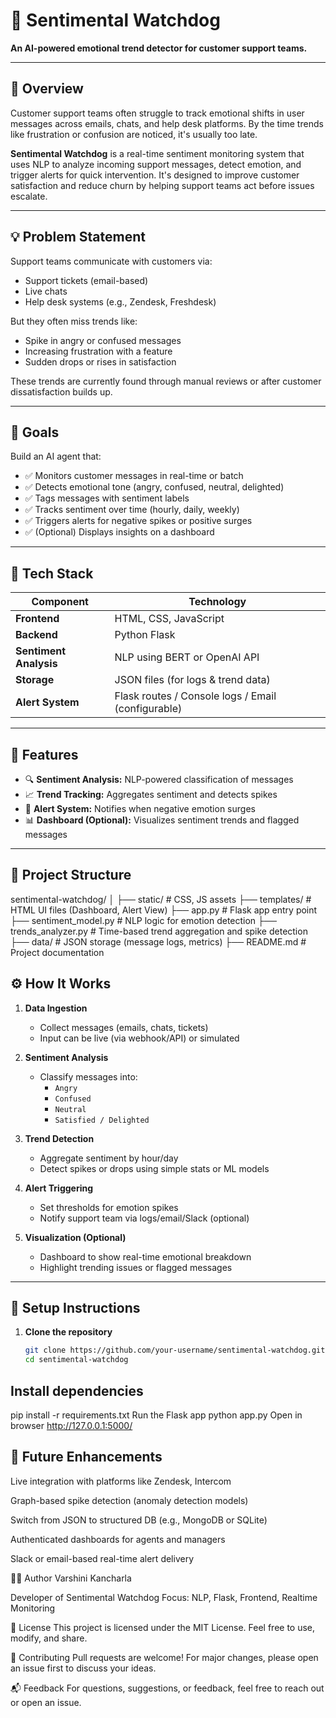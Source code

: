 # 🐶 Sentimental Watchdog

**An AI-powered emotional trend detector for customer support teams.**

---

## 📌 Overview

Customer support teams often struggle to track emotional shifts in user messages across emails, chats, and help desk platforms. By the time trends like frustration or confusion are noticed, it's usually too late.

**Sentimental Watchdog** is a real-time sentiment monitoring system that uses NLP to analyze incoming support messages, detect emotion, and trigger alerts for quick intervention. It's designed to improve customer satisfaction and reduce churn by helping support teams act before issues escalate.

---

## 💡 Problem Statement

Support teams communicate with customers via:
- Support tickets (email-based)
- Live chats
- Help desk systems (e.g., Zendesk, Freshdesk)

But they often miss trends like:
- Spike in angry or confused messages
- Increasing frustration with a feature
- Sudden drops or rises in satisfaction

These trends are currently found through manual reviews or after customer dissatisfaction builds up.

---

## 🎯 Goals

Build an AI agent that:
- ✅ Monitors customer messages in real-time or batch
- ✅ Detects emotional tone (angry, confused, neutral, delighted)
- ✅ Tags messages with sentiment labels
- ✅ Tracks sentiment over time (hourly, daily, weekly)
- ✅ Triggers alerts for negative spikes or positive surges
- ✅ (Optional) Displays insights on a dashboard

---

## 🧱 Tech Stack

| Component       | Technology            |
|-----------------|------------------------|
| **Frontend**    | HTML, CSS, JavaScript  |
| **Backend**     | Python Flask           |
| **Sentiment Analysis** | NLP using BERT or OpenAI API |
| **Storage**     | JSON files (for logs & trend data) |
| **Alert System**| Flask routes / Console logs / Email (configurable) |

---

## 🧠 Features

- 🔍 **Sentiment Analysis:** NLP-powered classification of messages
- 📈 **Trend Tracking:** Aggregates sentiment and detects spikes
- 🚨 **Alert System:** Notifies when negative emotion surges
- 📊 **Dashboard (Optional):** Visualizes sentiment trends and flagged messages

---

## 📁 Project Structure

sentimental-watchdog/
│
├── static/ # CSS, JS assets
├── templates/ # HTML UI files (Dashboard, Alert View)
├── app.py # Flask app entry point
├── sentiment_model.py # NLP logic for emotion detection
├── trends_analyzer.py # Time-based trend aggregation and spike detection
├── data/ # JSON storage (message logs, metrics)
├── README.md # Project documentation


## ⚙️ How It Works

1. **Data Ingestion**
   - Collect messages (emails, chats, tickets)
   - Input can be live (via webhook/API) or simulated

2. **Sentiment Analysis**
   - Classify messages into:
     - `Angry`
     - `Confused`
     - `Neutral`
     - `Satisfied / Delighted`

3. **Trend Detection**
   - Aggregate sentiment by hour/day
   - Detect spikes or drops using simple stats or ML models

4. **Alert Triggering**
   - Set thresholds for emotion spikes
   - Notify support team via logs/email/Slack (optional)

5. **Visualization (Optional)**
   - Dashboard to show real-time emotional breakdown
   - Highlight trending issues or flagged messages

---

## 🧪 Setup Instructions

1. **Clone the repository**
   ```bash
   git clone https://github.com/your-username/sentimental-watchdog.git
   cd sentimental-watchdog
## Install dependencies
pip install -r requirements.txt
Run the Flask app
python app.py
Open in browser
http://127.0.0.1:5000/
## 🔮 Future Enhancements
Live integration with platforms like Zendesk, Intercom

Graph-based spike detection (anomaly detection models)

Switch from JSON to structured DB (e.g., MongoDB or SQLite)

Authenticated dashboards for agents and managers

Slack or email-based real-time alert delivery

👩‍💻 Author
Varshini Kancharla

Developer of Sentimental Watchdog
Focus: NLP, Flask, Frontend, Realtime Monitoring

📄 License
This project is licensed under the MIT License.
Feel free to use, modify, and share.

🤝 Contributing
Pull requests are welcome! For major changes, please open an issue first to discuss your ideas.

📬 Feedback
For questions, suggestions, or feedback, feel free to reach out or open an issue.
